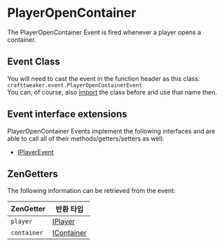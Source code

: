 # PlayerOpenContainer

The PlayerOpenContainer Event is fired whenever a player opens a container.

## Event Class

You will need to cast the event in the function header as this class:  
`crafttweaker.event.PlayerOpenContainerEvent`  
You can, of course, also [import](/AdvancedFunctions/Import/) the class before and use that name then.

## Event interface extensions

PlayerOpenContainer Events implement the following interfaces and are able to call all of their methods/getters/setters as well:

- [IPlayerEvent](/Vanilla/Events/Events/IPlayerEvent/)

## ZenGetters

The following information can be retrieved from the event:

| ZenGetter   | 반환 타입                                        |
| ----------- | -------------------------------------------- |
| `player`    | [IPlayer](/Vanilla/Players/IPlayer/)         |
| `container` | [IContainer](/Vanilla/Container/IContainer/) |